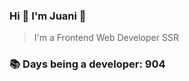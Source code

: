 ### Hi 👋 I&#39;m Juani 🦁

> I&#39;m a Frontend Web Developer SSR

### 📚 Days being a developer: 904

